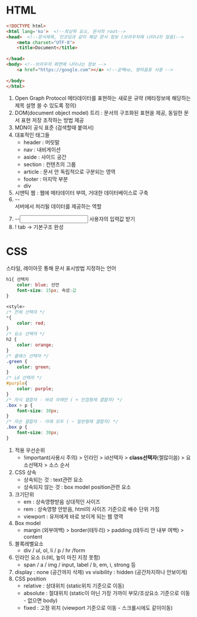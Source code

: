 # HTML

```html
<!DOCTYPE html>
<html lang='ko'>  <!--최상위 요소, 문서의 root-->
<head>  <!--문서제목, 인코딩과 같이 해당 문서 정보 (브라우저에 나타나지 않음)-->
    <meta charset="UTF-8">
    <title>Document</title>
           
</head>
<body> <!--브라우저 화면에 나타나는 정보 -->
    <a href="https://google.com"></a> <!--공백no, 쌍따옴표 사용 -->
        
</body>
</html>
```

1. Open Graph Protocol 메타데이터를 표현하는 새로운 규약 (메타정보에 해당하는 제목 설명 쓸 수 있도록 정의)
2. DOM(document object model) 트리 : 문서의 구조화된 표현을 제공, 동일한 문서 표현 저장 조작하는 방법 제공
3. MDN이 공식 표준 (검색할때 붙여서)
4. 대표적인 태그들
   - header : 머릿말
   - nav : 내비게이션
   - aside : 사이드 공간
   - section : 컨텐츠의 그룹
   - article : 문서 안 독립적으로 구분되는 영역
   - footer : 마지막 부분
   - div 
5. 시맨틱 웹 : 웹에 메타데이터 부여, 거대한 데이터베이스로 구축
6. --<form> 서버에서 처리될 데이터를 제공하는 역할
7. --<input> 사용자의 입력값 받기    
8.  ! tab -> 기본구조 완성



# CSS

스타일, 레이아웃 통해 문서 표시방법 지정하는 언어

```css
h1{ 선택자
    color: blue; 선언
    font-size: 15px; 속성:값
}

<style>
/* 전체 선택자 */
*{
    color: red;
}
/* 요소 선택자 */
h2 {
    color: orange;
}
/* 클래스 선택자 */
.green {
    color: green;
}
/* id 선택자 */
#purple{
    color: purple;
}
/* 자식 결합자 - 바로 아래만 ( + 인접형제 결합자) */ 
.box > p {
    font-size: 30px;
}
/* 자손 결합자 - 아래 모두 ( ~ 일반형제 결합자) */ 
.box p {
    font-size: 30px;
}
```

1. 적용 우선순위 
   - !important(사용시 주의) > 인라인 > id선택자 > **class선택자**(젤많이씀) > 요소선택자 > 소스 순서
2. CSS 상속
   - 상속되는 것 : text관련 요소
   - 상속되지 않는 것 : box model position관련 요소
3. 크기단위
   - em : 상속영향받음 상대적인 사이즈
   - rem : 상속영향 안받음, html의 사이즈 기준으로 배수 단위 가짐
   - viewport : 유저에게 바로 보이게 되는 웹 영역
4. Box model
   - margin (외부여백) > border(테두리) > padding (테두리 안 내부 여백) > content
5. 블록레벨요소
   - div / ul, ol, li / p / hr /form
6. 인라인 요소 (너비, 높이 마진 지정 못함)
   - span / a / img / input, label / b, em, i, strong 등
7. display : none (공간까지 삭제) vs visibility : hidden (공간차지하나 안보이게)
8. CSS position
   - relative : 상대위치 (static위치 기준으로 이동)
   - absolute : 절대위치 (static이 아닌 가장 가까이 부모/조상요소 기준으로 이동 - 없으면 body)
   - fixed : 고정 위치 (viewport 기준으로 이동 - 스크롤시에도 같이이동)

